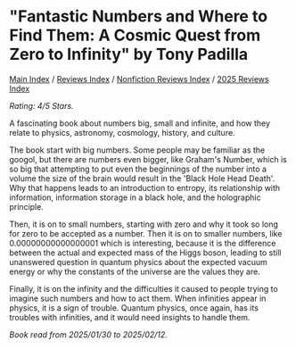 # "Fantastic Numbers and Where to Find Them: A Cosmic Quest from Zero to Infinity" by Tony Padilla

[Main Index](../../../README.md) / [Reviews Index](../../README.md) / [Nonfiction Reviews Index](../README.md) / [2025 Reviews Index](README.md)

*Rating: 4/5 Stars.*

A fascinating book about numbers big, small and infinite, and how they relate to physics, astronomy, cosmology, history, and culture.

The book start with big numbers. Some people may be familiar as the googol, but there are numbers even bigger, like Graham's Number, which is so big that attempting to put even the beginnings of the number into a volume the size of the brain would result in the 'Black Hole Head Death'. Why that happens leads to an introduction to entropy, its relationship with information, information storage in a black hole, and the holographic principle.

Then, it is on to small numbers, starting with zero and why it took so long for zero to be accepted as a number. Then it is on to smaller numbers, like 0.00000000000000001 which is interesting, because it is the difference between the actual and expected mass of the Higgs boson, leading to still unanswered question in quantum physics about the expected vacuum energy or why the constants of the universe are the values they are.

Finally, it is on the infinity and the difficulties it caused to people trying to imagine such numbers and how to act them. When infinities appear in physics, it is a sign of trouble. Quantum physics, once again, has its troubles with infinities, and it would need insights to handle them.

*Book read from 2025/01/30 to 2025/02/12.*
